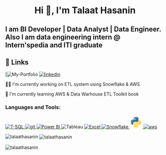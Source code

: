 <h1 align="center">Hi 👋, I'm Talaat Hasanin</h1>

## I am BI Developer | Data Analyst | Data Engineer. Also I am  data engineering intern @ Intern'spedia and ITI graduate 

## 🔗 Links
[![My-Portfolio](https://github.com/TalaatHasanin/My-Portofolio)
[![linkedin](https://img.shields.io/badge/linkedin-0A66C2?style=for-the-badge&logo=linkedin&logoColor=white)](https://www.linkedin.com/in/talaat-hasanin/)

👩‍💻 I'm currently working on ETL system using Snowflake & AWS

🧠 I'm currently learning AWS & Data Warhouse ETL Toolkit book

<h3 align="left">Languages and Tools:</h3>
<p align="left"> <a href="https://www.tsql.info/" target="_blank" rel="noreferrer"> <img src="https://cdn.worldvectorlogo.com/logos/microsoft-sql-server-1.svg" alt="T-SQL" width="40" height="40"/> </a> <a href="https://git-scm.com/" target="_blank" rel="noreferrer"> <img src="https://www.vectorlogo.zone/logos/git-scm/git-scm-icon.svg" alt="git" width="40" height="40"/> </a> <a href="https://powerbi.microsoft.com/en-us/" target="_blank" rel="noreferrer"> <img src="https://www.vectorlogo.zone/logos/microsoft_powerbi/microsoft_powerbi-icon.svg" alt="Power BI" width="40" height="40"/> </a> <a https://www.tableau.com/" target="_blank" rel="noreferrer"> <img src="https://cdn.worldvectorlogo.com/logos/tableau-software.svg" alt="Tableau" width="40" height="40"/> </a> <a href="https://www.microsoft.com/en-us/microsoft-365/excel" target="_blank" rel="noreferrer"> <img src="https://cdn.worldvectorlogo.com/logos/excel-4.svg" alt="Excel" width="40" height="40"/> </a><a href="https://www.snowflake.com/en/" target="_blank" rel="noreferrer"> <img src="https://www.logo.wine/a/logo/Snowflake_Inc./Snowflake_Inc.-Logo.wine.svg" alt="Snowflake" width="40" height="40"/> </a> <a href="https://www.python.org" target="_blank" rel="noreferrer"> <img src="https://raw.githubusercontent.com/devicons/devicon/master/icons/python/python-original.svg" alt="python" width="40" height="40"/> </a> <a href="https://aws.amazon.com/" target="_blank" rel="noreferrer"> <img src="https://cdn.worldvectorlogo.com/logos/aws-2.svg" alt="aws" width="40" height="40"/> </a>

<p><img align="left" src="https://github-readme-stats.vercel.app/api/top-langs?username=talaathasanin&show_icons=true&locale=en&layout=compact" alt="talaathasanin" /</p>

<p>&nbsp;<img align="center" src="https://github-readme-stats.vercel.app/api?username=talaathasanin&show_icons=true&locale=en" alt="talaathasanin" /></p>

<p><img align="center" src="https://github-readme-streak-stats.herokuapp.com/?user=talaathasanin&" alt="talaathasanin" /></p>
